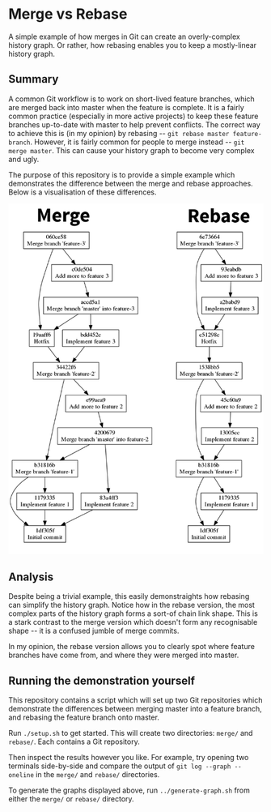 # Merge vs Rebase

A simple example of how merges in Git can create an overly-complex history graph. Or rather, how rebasing enables you to keep a mostly-linear history graph.

## Summary

A common Git workflow is to work on short-lived feature branches, which are merged back into master when the feature is complete. It is a fairly common practice (especially in more active projects) to keep these feature branches up-to-date with master to help prevent conflicts. The correct way to achieve this is (in my opinion) by rebasing -- `git rebase master feature-branch`. However, it is fairly common for people to merge instead -- `git merge master`. This can cause your history graph to become very complex and ugly.

The purpose of this repository is to provide a simple example which demonstrates the difference between the merge and rebase approaches. Below is a visualisation of these differences.

![](merge-vs-rebase.png)

## Analysis

Despite being a trivial example, this easily demonstraights how rebasing can simplify the history graph. Notice how in the rebase version, the most complex parts of the history graph forms a sort-of chain link shape. This is a stark contrast to the merge version which doesn't form any recognisable shape -- it is a confused jumble of merge commits.

In my opinion, the rebase version allows you to clearly spot where feature branches have come from, and where they were merged into master.

## Running the demonstration yourself

This repository contains a script which will set up two Git repositories which demonstrate the differences between merging master into a feature branch, and rebasing the feature branch onto master.

Run `./setup.sh` to get started. This will create two directories: `merge/` and `rebase/`. Each contains a Git repository.

Then inspect the results however you like. For example, try opening two terminals side-by-side and compare the output of `git log --graph --oneline` in the `merge/` and `rebase/` directories.

To generate the graphs displayed above, run `../generate-graph.sh` from either the `merge/` or `rebase/` directory.
